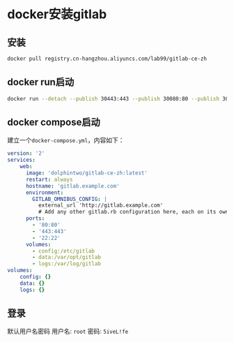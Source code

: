 # docker安装gitlab
## 安装
```bash
docker pull registry.cn-hangzhou.aliyuncs.com/lab99/gitlab-ce-zh
```

## docker run启动
```bash
docker run --detach --publish 30443:443 --publish 30080:80 --publish 30022:22 --name gitlab --volume /Users/dd/Documents/work/docker_data/gitlab/config:/etc/gitlab --volume /Users/dd/Documents/work/docker_data/gitlab/logs:/var/log/gitlab --volume /Users/dd/Documents/work/docker_data/gitlab/data:/var/opt/gitlab dolphintwo/gitlab-ce-zh:latest
```

## docker compose启动<useless>
建立一个`docker-compose.yml`，内容如下：
```yaml
version: '2'
services:
    web:
      image: 'dolphintwo/gitlab-ce-zh:latest'
      restart: always
      hostname: 'gitlab.example.com'
      environment:
        GITLAB_OMNIBUS_CONFIG: |
          external_url 'http://gitlab.example.com'
          # Add any other gitlab.rb configuration here, each on its own line
      ports:
        - '80:80'
        - '443:443'
        - '22:22'
      volumes:
        - config:/etc/gitlab
        - data:/var/opt/gitlab
        - logs:/var/log/gitlab
volumes:
    config: {}
    data: {}
    logs: {}
```
## 登录
默认用户名密码
用户名: `root`
密码: `5iveL!fe`